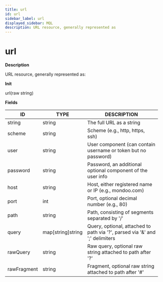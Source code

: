 ```yaml
---
title: url
id: url
sidebar_label: url
displayed_sidebar: MQL
description: URL resource, generally represented as
---
```


# url

**Description**

URL resource, generally represented as:

**Init**

url(raw string)

**Fields**

| ID          | TYPE              | DESCRIPTION                                                                  |
| ----------- | ----------------- | ---------------------------------------------------------------------------- |
| string      | string            | The full URL as a string                                                     |
| scheme      | string            | Scheme (e.g., http, https, ssh)                                              |
| user        | string            | User component (can contain username or token but no password)               |
| password    | string            | Password, an additional optional component of the user info                  |
| host        | string            | Host, either registered name or IP (e.g., mondoo.com)                        |
| port        | int               | Port, optional decimal number (e.g., 80)                                     |
| path        | string            | Path, consisting of segments separated by '/'                                |
| query       | map[string]string | Query, optional, attached to path via '?', parsed via '&' and ';' delimiters |
| rawQuery    | string            | Raw query, optional raw string attached to path after '?'                    |
| rawFragment | string            | Fragment, optional raw string attached to path after '#'                     |
